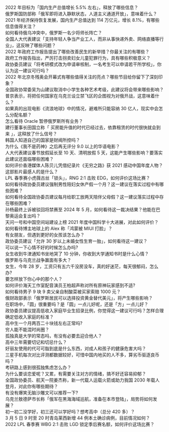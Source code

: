 2022 年目标为「国内生产总值增长 5.5% 左右」，释放了哪些信息？  
俄罗斯国防部称「俄军即将进入静默状态，人道主义通道开放」，意味着什么？  
2021 年经济保持恢复发展，国内生产总值达到 114 万亿元，增长 8.1%，有哪些信息值得关注？  
如何看待俄乌冲突中，俄罗斯一名少将师长阵亡？  
全国人大代表建议「支持年轻人争当产业工人，而非从事快递外卖、网络直播等行业」，这反映了哪些问题？  
2022 年政府工作报告提出了哪些改善民生的新举措？你最关注的有哪些？  
政府工作报告指出，严厉打击拐卖妇女儿童犯罪行为，具有哪些积极意义？  
政协委员建议「将考研模式改为申请审核制，一名考生可以申请若干所学校」，你认为这一建议可行吗？  
2022 年北京冬残奥会开幕式有哪些值得关注的亮点？哪些节目给你留下了深刻印象？  
全国政协常委吴为山建议取消中小学生各种艺术考级，此建议将会带来哪些影响？  
普京表示，将把任何国家在乌克兰设立禁飞区的企图视为对俄开战，这意味着什么？  
如果真的出现电影《流浪地球》中的情况，避难所只能容纳 30 亿人，现实中会怎么分配名额？  
怎么看待 Oracle 暂停俄罗斯所有业务？  
建行董事长田国立称「 买房能升值的时代已经过去，依靠租赁的时代很快就会到来 」，这释放了什么信号？  
韩国人知道自己的国家是财阀所控吗？  
为什么《我不是药神》之后再无评分 9.0 以上的华语电影？  
人大代表建议春节放假延长至 10 天、清明放假 5 天，这能产生哪些影响？要落实此建议还面临哪些困难？  
如何评价香港媒体人陈贝儿凭借纪录片《无穷之路》获 2021 感动中国年度人物？这部影片最感人的是什么？  
LPL 春季赛小虎薇古丝「锁头」，RNG 2:1 击败 EDG，如何评价这场比赛？  
如何看待政协委员建议强制男性陪妇女休产假一个月？这一建议在落实过程中有哪些困难？  
如何看待全国政协委员建议每月给职工放两天陪伴父母假？这一建议落实过程中存在哪些困难？  
孙杨最终上诉被驳回将禁赛至 2024 年 5 月，如何看待这一裁决结果？他能在巴黎奥运会复出吗？  
天问一号和中国空间站建设上榜 2021 年度中国科学十大进展，对此如何评价？  
如何看待博主地球上的 Alex 称「鸿蒙被 MIUI 打脸」？  
有女朋友，但遇到更好的女孩该怎么办？  
政协委员建议「允许 30 岁以上未婚女性生育一胎」，如何看待这一建议？  
可以说一下心情不好的时候怎么办吗?  
女生收到牛津通知书坐地哭了 10 分钟，你收到大学通知书时是什么心情？  
俄罗斯与乌克兰战争赢面有多大？  
女生，今年 28 岁，工资只有五六千没房没车，真的好迷茫，每天很郁闷，怎么办?  
要怎样放下你心中的那个人？  
如何评价海天工作室配音演员王柏超声称对所有原神玩家感到不适?  
如何看待男子 9 块 9 卖父亲自制酸菜被买家索赔 1000 元？  
俄财政部表示「俄罗斯居民可以选择投资黄金替代美元」，将产生哪些影响？  
在职场中，「圆」很重要吗？是「圆」一点儿好呢，还是「方」一点儿好？  
政协委员建议提高低收入家庭毕业生招录比例，你觉得这一建议可行吗？怎样合理确定低收入家庭的标准？  
高中生一个月两百二十块钱左右正常吗?  
穷人能不能混时尚圈？  
孤独真是大学的常态吗，有没有必要去迎合他人？  
高中三年需要切记和切忌什么？  
好丽友使用的代可可脂到底是什么东西，对成人和孩子的健康危害大吗？  
三星手机每次对比评测都数据较好，可惜中国内地买的人不多，算劣币驱逐良币吗？  
考研路上感到很孤独焦虑怎么办？  
为什么要谈恋爱呢？又累，有需要关注对方的情绪，搞不好还容易抑郁？  
全国政协委员、航天一院姜杰称，新一代载人运载火箭或助力我国 2030 年载人登月，对此你有哪些期待？  
有没有爆笑无脑沙雕文可以推荐一下?  
乌克兰敖德萨市长称「俄军在黑海海域巡航，准备在本市登陆」，局势将如何发展？  
初一初二没学好，初三还可以学好吗？想考高中（总分 420 多）？  
3 月 5 日 9 时至 20 时青岛莱西新增 44 例本土确诊病例，目前情况如何？  
2022 LPL 春季赛 WBG 2:1 击败 LGD 锁定季后赛名额，如何评价这场比赛？  
